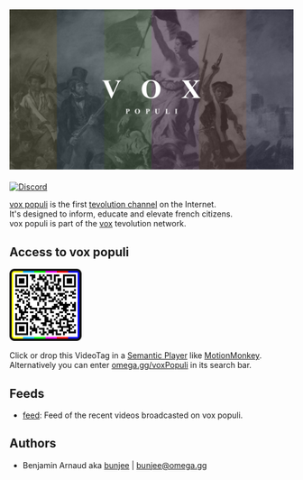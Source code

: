 <a href="https://omega.gg/voxPopuli"><img src="voxPopuli.png" alt="voxPopuli" width="512px"></a>
---
[![Discord](https://img.shields.io/discord/705770212485496852)](https://omega.gg/discord)

[vox populi](https://omega.gg/voxPopuli) is the first [tevolution channel](https://omega.gg/about/channel) on the Internet.<br>
It's designed to inform, educate and elevate french citizens.<br>
vox populi is part of the [vox](https://omega.gg/vox/sources) tevolution network.<br>

## Access to vox populi

<a href="https://omega.gg/voxPopuli/vbml"><img src="dist/voxPopuliTag.png" alt="voxPopuliTag" width="128px"></a>

Click or drop this VideoTag in a [Semantic Player](https://omega.gg/about/SemanticPlayer) like [MotionMonkey](https://omega.gg/MotionMonkey).<br>
Alternatively you can enter [omega.gg/voxPopuli](https://omega.gg/voxPopuli) in its search bar.

## Feeds

- [feed](playlist/feed.vbml): Feed of the recent videos broadcasted on vox populi.

## Authors

- Benjamin Arnaud aka [bunjee](https://bunjee.me) | <bunjee@omega.gg>
